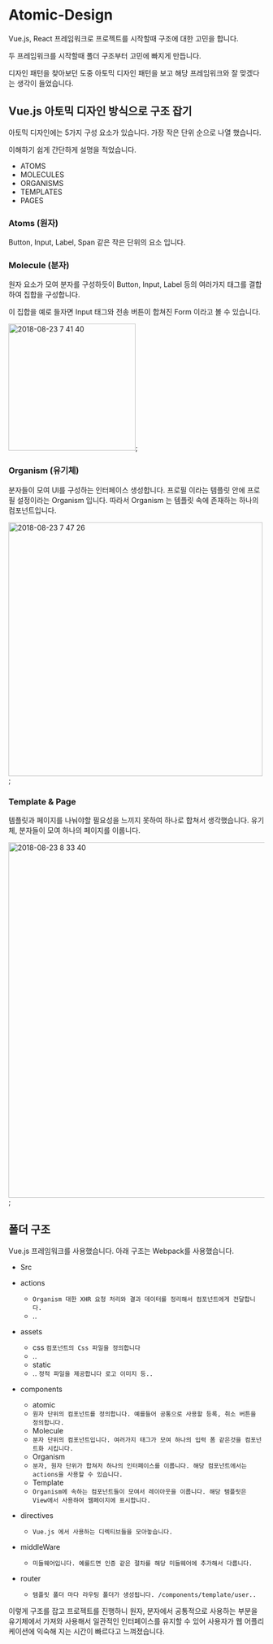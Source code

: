 # Atomic-Design
Vue.js, React 프레임워크로 프로젝트를 시작할때 구조에 대한 고민을 합니다.

두 프레임워크를 시작할때 폴더 구조부터 고민에 빠지게 만듭니다.

디자인 패턴을 찾아보던 도중 아토믹 디자인 패턴을 보고 해당 프레임워크와 잘 맞겠다는 생각이 들었습니다.

## Vue.js 아토믹 디자인 방식으로 구조 잡기
아토믹 디자인에는 5가지 구성 요소가 있습니다. 가장 작은 단위 순으로 나열 했습니다.

이해하기 쉽게 간단하게 설명을 적었습니다.

- ATOMS
- MOLECULES
- ORGANISMS
- TEMPLATES
- PAGES

### Atoms (원자)
Button, Input, Label, Span 같은 작은 단위의 요소 입니다.

### Molecule (분자)
원자 요소가 모여 분자를 구성하듯이 Button, Input, Label 등의 여러가지 태그를 결합하여 집합을 구성합니다.

이 집합을 예로 들자면 Input 태그와 전송 버튼이 합쳐진 Form 이라고 볼 수 있습니다.

<img width="250" alt="2018-08-23 7 41 40" src="https://user-images.githubusercontent.com/25811028/44520724-b81a2480-a70b-11e8-985f-0a4397c510ec.png">;

### Organism (유기체)
분자들이 모여 UI를 구성하는 인터페이스 생성합니다.
프로필 이라는 템플릿 안에 프로필 설정이라는 Organism 입니다.
따라서 Organism 는 템플릿 속에 존재하는 하나의 컴포넌트입니다.

<img width="500" alt="2018-08-23 7 47 26" src="https://user-images.githubusercontent.com/25811028/44521254-5eb2f500-a70d-11e8-9358-dab608619ea4.png">;

### Template & Page
템플릿과 페이지를 나눠야할 필요성을 느끼지 못하여 하나로 합쳐서 생각했습니다.
유기체, 분자들이 모여 하나의 페이지를 이룹니다.

<img width="700" alt="2018-08-23 8 33 40" src="https://user-images.githubusercontent.com/25811028/44523135-d2580080-a713-11e8-92b2-9deb347270d9.png">;

## 폴더 구조
Vue.js 프레임워크를 사용했습니다. 아래 구조는 Webpack를 사용했습니다.
- Src
- actions
   - `Organism 대한 XHR 요청 처리와 결과 데이터를 정리해서 컴포넌트에게 전달합니다.`
   - ..
- assets
   - css `컴포넌트의 Css 파일을 정의합니다`
    - ..
   - static
    - .. `정적 파일을 제공합니다 로고 이미지 등.. `

- components
   - atomic
    - `원자 단위의 컴포넌트를 정의합니다. 예를들어 공통으로 사용할 등록, 취소 버튼을 정의합니다.`
   - Molecule
    - `분자 단위의 컴포넌트입니다. 여러가지 태그가 모여 하나의 입력 폼 같은것을 컴포넌트화 시킵니다.`
   - Organism
    - `분자, 원자 단위가 합쳐저 하나의 인터페이스를 이룹니다. 해당 컴포넌트에서는 actions을 사용할 수 있습니다.`
   - Template
    - `Organism에 속하는 컴포넌트들이 모여서 레이아웃을 이룹니다. 해당 템플릿은 View에서 사용하여 웹페이지에 표시합니다.`
- directives
   - `Vue.js 에서 사용하는 디렉티브들을 모아놓습니다.`
   
- middleWare
   - `미들웨어입니다. 예를드면 인증 같은 절차를 해당 미들웨어에 추가해서 다룹니다.`
   
- router
   - `템플릿 폴더 마다 라우팅 폴더가 생성됩니다. /components/template/user..`
   
이렇게 구조를 잡고 프로젝트를 진행하니 원자, 분자에서 공통적으로 사용하는 부분을 유기체에서 가져와 사용해서
일관적인 인터페이스를 유지할 수 있어 사용자가 웹 어플리케이션에 익숙해 지는 시간이 빠르다고 느껴졌습니다.
